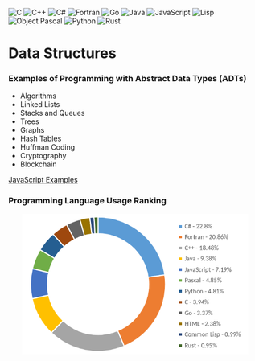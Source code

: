 ![C](https://img.shields.io/badge/C-00599C?style=flat&logo=c&logoColor=white) ![C++](https://img.shields.io/badge/C%2B%2B-00599C?style=flat&logo=c%2B%2B&logoColor=white)  ![C#](https://img.shields.io/badge/C%23-239120?style=flat&logo=csharp&logoColor=white) ![Fortran](https://img.shields.io/badge/Fortran-005F9E?style=flat&logo=fortran&logoColor=white)  ![Go](https://img.shields.io/badge/Go-00ADD8?style=flat&logo=go&logoColor=white)  ![Java](https://img.shields.io/badge/Java-007396?style=flat&logo=java&logoColor=white) ![JavaScript](https://img.shields.io/badge/JavaScript-F7DF1E?style=flat&logo=javascript&logoColor=black) ![Lisp](https://img.shields.io/badge/Lisp-3e9f65?style=flat&logo=lisp&logoColor=white) ![Object Pascal](https://img.shields.io/badge/Object%20Pascal-ED1C24?style=flat&logo=delphi&logoColor=white)
![Python](https://img.shields.io/badge/Python-3776AB?style=flat&logo=python&logoColor=white) ![Rust](https://img.shields.io/badge/Rust-000000?style=flat&logo=rust&logoColor=white)


# Data Structures

### Examples of Programming with Abstract Data Types (ADTs)
- Algorithms
- Linked Lists
- Stacks and Queues
- Trees
- Graphs
- Hash Tables
- Huffman Coding
- Cryptography
- Blockchain

[JavaScript Examples](javascript)

###  Programming Language Usage Ranking

<p align="center">
  <img src="lang.png" width="450" alt="Languages" />
</p>